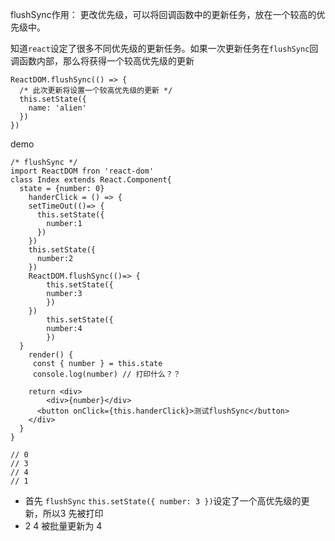 flushSync作用： 更改优先级，可以将回调函数中的更新任务，放在一个较高的优先级中。

知道`react`设定了很多不同优先级的更新任务。如果一次更新任务在`flushSync`回调函数内部，那么将获得一个较高优先级的更新

```react
ReactDOM.flushSync(() => {
  /* 此次更新将设置一个较高优先级的更新 */
  this.setState({
    name: 'alien'
  })
})
```

demo

```react
/* flushSync */
import ReactDOM fron 'react-dom'
class Index extends React.Component{
  state = {number: 0}
	handerClick = () => {
    setTimeOut(()=> {
      this.setState({
        number:1
      })
    })
    this.setState({
      number:2
    })
    ReactDOM.flushSync(()=> {
    	this.setState({
      	number:3
    	})
    })
    	this.setState({
      	number:4
    	})
  }
	render() {
     const { number } = this.state
     console.log(number) // 打印什么？？

    return <div>
    	<div>{number}</div>
      <button onClick={this.handerClick}>测试flushSync</button>
    </div>
  }
}

// 0
// 3
// 4
// 1
```

- 首先 `flushSync` `this.setState({ number: 3 })`设定了一个高优先级的更新，所以3 先被打印
- 2 4 被批量更新为 4